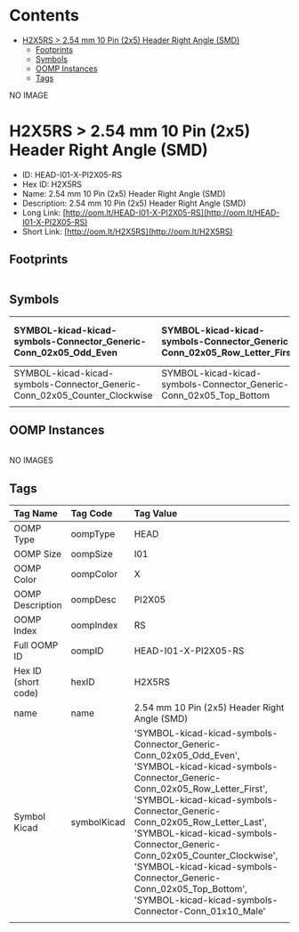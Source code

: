 



Contents
========

* [H2X5RS > 2.54 mm 10 Pin (2x5) Header Right Angle (SMD)](#h2x5rs--254-mm-10-pin-2x5-header-right-angle-smd)
	* [Footprints](#footprints)
	* [Symbols](#symbols)
	* [OOMP Instances](#oomp-instances)
	* [Tags](#tags)
  
NO IMAGE  
# H2X5RS > 2.54 mm 10 Pin (2x5) Header Right Angle (SMD)

- ID: HEAD-I01-X-PI2X05-RS
- Hex ID: H2X5RS
- Name: 2.54 mm 10 Pin (2x5) Header Right Angle (SMD)
- Description: 2.54 mm 10 Pin (2x5) Header Right Angle (SMD)
- Long Link: [http://oom.lt/HEAD-I01-X-PI2X05-RS](http://oom.lt/HEAD-I01-X-PI2X05-RS)
- Short Link: [http://oom.lt/H2X5RS](http://oom.lt/H2X5RS)

## Footprints
  

||||
| :--- | :--- | :--- |

## Symbols
  

|![]()<br>SYMBOL-kicad-kicad-symbols-Connector_Generic-Conn_02x05_Odd_Even|![]()<br>SYMBOL-kicad-kicad-symbols-Connector_Generic-Conn_02x05_Row_Letter_First|![]()<br>SYMBOL-kicad-kicad-symbols-Connector_Generic-Conn_02x05_Row_Letter_Last|
| :--- | :--- | :--- |
|![]()<br>SYMBOL-kicad-kicad-symbols-Connector_Generic-Conn_02x05_Counter_Clockwise|![]()<br>SYMBOL-kicad-kicad-symbols-Connector_Generic-Conn_02x05_Top_Bottom|![]()<br>SYMBOL-kicad-kicad-symbols-Connector-Conn_01x10_Male|
||||

## OOMP Instances
  

||||
| :--- | :--- | :--- |
  
NO IMAGES  
## Tags
  

|Tag Name|Tag Code|Tag Value|
| :--- | :--- | :--- |
|OOMP Type|oompType|HEAD|
|OOMP Size|oompSize|I01|
|OOMP Color|oompColor|X|
|OOMP Description|oompDesc|PI2X05|
|OOMP Index|oompIndex|RS|
|Full OOMP ID|oompID|HEAD-I01-X-PI2X05-RS|
|Hex ID (short code)|hexID|H2X5RS|
|name|name|2.54 mm 10 Pin (2x5) Header Right Angle (SMD)|
|Symbol Kicad|symbolKicad|'SYMBOL-kicad-kicad-symbols-Connector_Generic-Conn_02x05_Odd_Even', 'SYMBOL-kicad-kicad-symbols-Connector_Generic-Conn_02x05_Row_Letter_First', 'SYMBOL-kicad-kicad-symbols-Connector_Generic-Conn_02x05_Row_Letter_Last', 'SYMBOL-kicad-kicad-symbols-Connector_Generic-Conn_02x05_Counter_Clockwise', 'SYMBOL-kicad-kicad-symbols-Connector_Generic-Conn_02x05_Top_Bottom', 'SYMBOL-kicad-kicad-symbols-Connector-Conn_01x10_Male'|
||||
